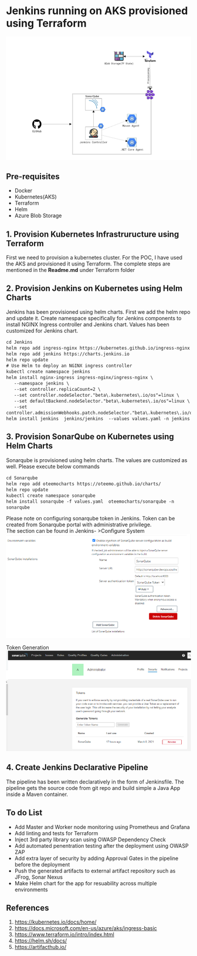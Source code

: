 # Jenkins running on AKS provisioned using Terraform

![Alt text](./Architecture.png?raw=true "Architecture")

## Pre-requisites
* Docker
* Kubernetes(AKS)
* Terraform
* Helm
* Azure Blob Storage

## 1. Provision Kubernetes Infrastruructure using Terraform
First we need to provision a kubernetes cluster. For the POC, I have used the AKS and provisioned it using Terraform. The complete steps are mentioned in the **Readme.md** under Terraform folder

## 2. Provision Jenkins on Kubernetes using Helm Charts
 Jenkins has been provisioned using helm charts. First we add the helm repo and update it. Create namespace specifically for Jenkins components to install NGINX Ingress controller and Jenkins chart. Values has been customized for Jenkins chart.
 ```
 cd Jenkins
 helm repo add ingress-nginx https://kubernetes.github.io/ingress-nginx
 helm repo add jenkins https://charts.jenkins.io
 helm repo update
 # Use Helm to deploy an NGINX ingress controller
 kubectl create namespace jenkins
 helm install nginx-ingress ingress-nginx/ingress-nginx \
    --namespace jenkins \
    --set controller.replicaCount=2 \
    --set controller.nodeSelector."beta\.kubernetes\.io/os"=linux \
    --set defaultBackend.nodeSelector."beta\.kubernetes\.io/os"=linux \
    --set controller.admissionWebhooks.patch.nodeSelector."beta\.kubernetes\.io/os"=linux
 helm install jenkins  jenkins/jenkins  --values values.yaml -n jenkins
 ```
## 3. Provision SonarQube on Kubernetes using Helm Charts
Sonarqube is provisioned using helm charts. The values are customized as well. Please execute below commands
```
cd Sonarqube
helm repo add oteemocharts https://oteemo.github.io/charts/
helm repo update
kubectl create namespace sonarqube
helm install sonarqube -f values.yaml  oteemocharts/sonarqube -n sonarqube
```
Please note on configuring sonarqube token in Jenkins. Token can be created from Sonarqube portal with administrative privilege. </br>
The section can be found in Jenkins- >Configure System
![Alt text](./Sonarqube/SonarQube.png?raw=true "SonarQube")

Token Generation
![Alt text](./Sonarqube/Admins.png?raw=true "SonarToken")

## 4. Create Jenkins Declarative Pipeline
The pipeline has been written declaratively in the form of Jenkinsfile. The pipeline gets the source code from git repo and build simple a Java App inside a Maven container.

## To do List
* Add Master and Worker node monitoring using Prometheus and Grafana
* Add linting and tests for Terraform
* Inject 3rd party library scan using OWASP Dependency Check
* Add automated penentration testing after the deployment using OWASP ZAP
* Add extra layer of security by adding Approval Gates in the pipeline before the deployment
* Push the generated artifacts to external artifact repository such as JFrog, Sonar Nexus
* Make Helm chart for the app for resuability across multiple environments

## References
1. https://kubernetes.io/docs/home/
2. https://docs.microsoft.com/en-us/azure/aks/ingress-basic
3. https://www.terraform.io/intro/index.html
4. https://helm.sh/docs/
5. https://artifacthub.io/
